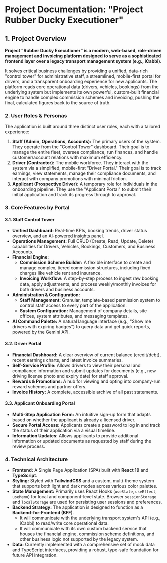 # Project Documentation: "Project Rubber Ducky Executioner"

## 1. Project Overview

**Project "Rubber Ducky Executioner" is a modern, web-based, role-driven management and invoicing platform designed to serve as a sophisticated frontend layer over a legacy transport management system (e.g., iCabbi).**

It solves critical business challenges by providing a unified, data-rich "control tower" for administrative staff, a streamlined, mobile-first portal for drivers, and a transparent onboarding experience for new applicants. The platform reads core operational data (drivers, vehicles, bookings) from the underlying system but implements its own powerful, custom-built financial engine to handle complex commission schemes and invoicing, pushing the final, calculated figures back to the source of truth.

### 2. User Roles & Personas

The application is built around three distinct user roles, each with a tailored experience:

1.  **Staff (Admin, Operations, Accounts):** The primary users of the system. They operate from the "Control Tower" dashboard. Their goal is to manage the entire fleet, oversee compliance, run finances, and handle customer/account relations with maximum efficiency.
2.  **Driver (Contractor):** The mobile workforce. They interact with the system via a simplified, mobile-first "Driver Portal." Their goal is to track earnings, view statements, manage their compliance documents, and interact with company promotions with minimal friction.
3.  **Applicant (Prospective Driver):** A temporary role for individuals in the onboarding pipeline. They use the "Applicant Portal" to submit their initial application and track its progress through to approval.

### 3. Core Features by Portal

#### 3.1. Staff Control Tower

*   **Unified Dashboard:** Real-time KPIs, booking trends, driver status overview, and an AI-powered insights panel.
*   **Operations Management:** Full CRUD (Create, Read, Update, Delete) capabilities for Drivers, Vehicles, Bookings, Customers, and Business Accounts.
*   **Financial Engine:**
    *   **Commission Scheme Builder:** A flexible interface to create and manage complex, tiered commission structures, including fixed charges like vehicle rent and insurance.
    *   **Invoicing Workflow:** A step-by-step process to ingest raw booking data, apply adjustments, and process weekly/monthly invoices for both drivers and business accounts.
*   **Administration & Configuration:**
    *   **Staff Management:** Granular, template-based permission system to control staff access to every part of the application.
    *   **System Configuration:** Management of company details, site offices, system attributes, and messaging templates.
*   **AI Command Palette:** A natural language interface (e.g., "Show me drivers with expiring badges") to query data and get quick reports, powered by the Gemini API.

#### 3.2. Driver Portal

*   **Financial Dashboard:** A clear overview of current balance (credit/debt), recent earnings charts, and latest invoice summaries.
*   **Self-Service Profile:** Allows drivers to view their personal and compliance information and submit updates for documents (e.g., new driving license photo and expiry date) for staff approval.
*   **Rewards & Promotions:** A hub for viewing and opting into company-run reward schemes and partner offers.
*   **Invoice History:** A complete, accessible archive of all past statements.

#### 3.3. Applicant Onboarding Portal

*   **Multi-Step Application Form:** An intuitive sign-up form that adapts based on whether the applicant is already a licensed driver.
*   **Secure Portal Access:** Applicants create a password to log in and track the status of their application via a visual timeline.
*   **Information Updates:** Allows applicants to provide additional information or updated documents as requested by staff during the review process.

### 4. Technical Architecture

*   **Frontend:** A Single Page Application (SPA) built with **React 19** and **TypeScript**.
*   **Styling:** Styled with **TailwindCSS** and a custom, multi-theme system that supports both light and dark modes across various color palettes.
*   **State Management:** Primarily uses React Hooks (`useState`, `useEffect`, `useMemo`) for local and component-level state. Browser `sessionStorage` and `localStorage` are used for persisting user sessions and preferences.
*   **Backend Strategy:** The application is designed to function as a **Backend-for-Frontend (BFF)**.
    *   It will communicate with the underlying transport system's API (e.g., iCabbi) to read/write core operational data.
    *   It will communicate with its own custom backend service that houses the financial engine, commission scheme definitions, and other business logic not supported by the legacy system.
*   **Data:** Currently implemented with a comprehensive set of mock data and TypeScript interfaces, providing a robust, type-safe foundation for future API integration.